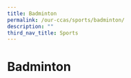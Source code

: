 ```yaml
---
title: Badminton
permalink: /our-ccas/sports/badminton/
description: ""
third_nav_title: Sports
---
```

# **Badminton**


